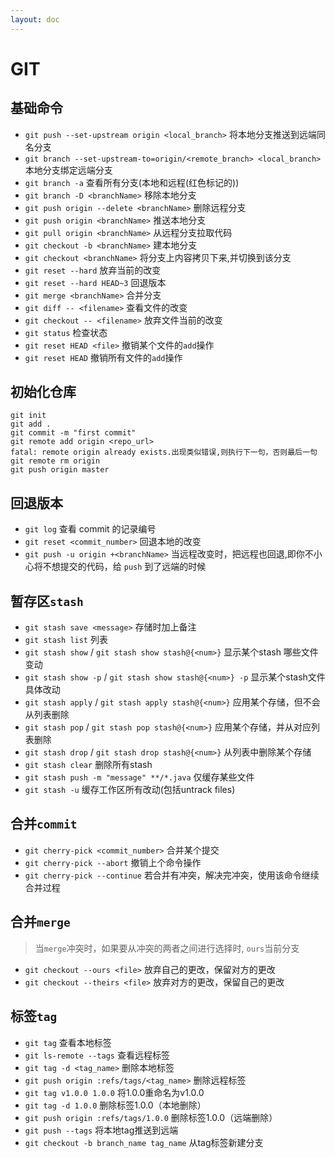 ```yaml
---
layout: doc
---
```


# GIT

## 基础命令
- `git push --set-upstream origin <local_branch>`                      将本地分支推送到远端同名分支
- `git branch --set-upstream-to=origin/<remote_branch> <local_branch>` 本地分支绑定远端分支
- `git branch -a`                          查看所有分支(本地和远程(红色标记的))
- `git branch -D <branchName>`             移除本地分支
- `git push origin --delete <branchName>`  删除远程分支
- `git push origin <branchName>`           推送本地分支
- `git pull origin <branchName>`           从远程分支拉取代码
- `git checkout -b <branchName>`           建本地分支
- `git checkout <branchName>`              将分支上内容拷贝下来,并切换到该分支 
- `git reset --hard`               放弃当前的改变
- `git reset --hard HEAD~3`        回退版本
- `git merge <branchName>`         合并分支
- `git diff -- <filename>`         查看文件的改变
- `git checkout -- <filename>`     放弃文件当前的改变
- `git status`                     检查状态
- `git reset HEAD <file>` 撤销某个文件的`add`操作
- `git reset HEAD` 撤销所有文件的`add`操作


## 初始化仓库
```shell
git init
git add .
git commit -m "first commit"
git remote add origin <repo_url>
fatal: remote origin already exists.出现类似错误,则执行下一句，否则最后一句
git remote rm origin
git push origin master
```

## 回退版本
- `git log`                           查看 commit 的记录编号
- `git reset <commit_number>`         回退本地的改变
- `git push -u origin +<branchName>`  当远程改变时，把远程也回退,即你不小心将不想提交的代码，给 `push` 到了远端的时候


## 暂存区`stash`
- `git stash save <message>`                          存储时加上备注
- `git stash list`                                    列表
- `git stash show` / `git stash show stash@{<num>}`   显示某个stash 哪些文件变动
- `git stash show -p` / `git stash show stash@{<num>} -p` 显示某个stash文件具体改动
- `git stash apply` / `git stash apply stash@{<num>}`     应用某个存储，但不会从列表删除
- `git stash pop` / `git stash pop stash@{<num>}`         应用某个存储，并从对应列表删除
- `git stash drop` / `git stash drop stash@{<num>}`       从列表中删除某个存储
- `git stash clear`                       删除所有stash
- `git stash push -m "message" **/*.java` 仅缓存某些文件
- `git stash -u`                          缓存工作区所有改动(包括untrack files) 


## 合并`commit`
- `git cherry-pick <commit_number>` 合并某个提交
- `git cherry-pick --abort`         撤销上个命令操作
- `git cherry-pick --continue`      若合并有冲突，解决完冲突，使用该命令继续合并过程


## 合并`merge`
> 当`merge`冲突时，如果要从冲突的两者之间进行选择时, `ours`当前分支
- `git checkout --ours <file>`   放弃自己的更改，保留对方的更改
- `git checkout --theirs <file>` 放弃对方的更改，保留自己的更改


## 标签`tag`
- `git tag`                               查看本地标签
- `git ls-remote --tags`                  查看远程标签
- `git tag -d <tag_name>`                 删除本地标签
- `git push origin :refs/tags/<tag_name>` 删除远程标签
- `git tag v1.0.0 1.0.0`                  将1.0.0重命名为v1.0.0
- `git tag -d 1.0.0`                      删除标签1.0.0（本地删除）
- `git push origin :refs/tags/1.0.0`      删除标签1.0.0（远端删除）
- `git push --tags`                       将本地tag推送到远端
- `git checkout -b branch_name tag_name`  从tag标签新建分支
